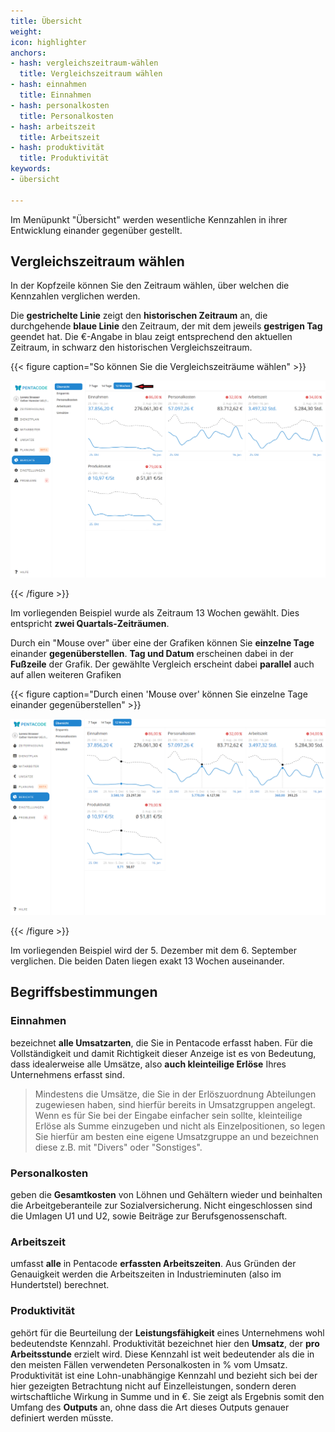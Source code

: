 ```yaml
---
title: Übersicht
weight: 
icon: highlighter
anchors:
- hash: vergleichszeitraum-wählen
  title: Vergleichszeitraum wählen
- hash: einnahmen
  title: Einnahmen
- hash: personalkosten
  title: Personalkosten
- hash: arbeitszeit
  title: Arbeitszeit
- hash: produktivität
  title: Produktivität
keywords:
- übersicht

---
```

Im Menüpunkt "Übersicht" werden wesentliche Kennzahlen in ihrer Entwicklung einander gegenüber gestellt.

## Vergleichszeitraum wählen

In der Kopfzeile können Sie den Zeitraum wählen, über welchen die Kennzahlen verglichen werden.

Die **gestrichelte Linie** zeigt den **historischen Zeitraum** an, die durchgehende **blaue Linie** den Zeitraum, der mit dem jeweils **gestrigen Tag** geendet hat. Die €-Angabe in blau zeigt entsprechend den aktuellen Zeitraum, in schwarz den historischen Vergleichszeitraum.

{{< figure caption="So können Sie die Vergleichszeiträume wählen" >}}

![](/uploads/ubersicht3.png)

{{< /figure >}}

Im vorliegenden Beispiel wurde als Zeitraum 13 Wochen gewählt. Dies entspricht **zwei Quartals-Zeiträumen**.

Durch ein "Mouse over" über eine der Grafiken können Sie **einzelne Tage** einander **gegenüberstellen**.  **Tag und Datum** erscheinen dabei in der **Fußzeile** der Grafik. Der gewählte Vergleich erscheint dabei **parallel** auch auf allen weiteren Grafiken 

{{< figure caption="Durch einen 'Mouse over' können Sie einzelne Tage einander gegenüberstellen" >}}

![](/uploads/ubersicht2.png)

{{< /figure >}}

Im vorliegenden Beispiel wird der 5. Dezember mit dem 6. September verglichen. Die beiden Daten liegen exakt 13 Wochen auseinander.

## Begriffsbestimmungen

### Einnahmen 

bezeichnet **alle Umsatzarten**, die Sie in Pentacode erfasst haben. Für die Vollständigkeit und damit Richtigkeit dieser Anzeige ist es von Bedeutung, dass idealerweise alle Umsätze, also **auch kleinteilige Erlöse** Ihres Unternehmens erfasst sind.

> Mindestens die Umsätze, die Sie in der Erlöszuordnung Abteilungen zugewiesen haben, sind hierfür bereits in Umsatzgruppen angelegt. Wenn es für Sie bei der Eingabe einfacher sein sollte, kleinteilige Erlöse als Summe einzugeben und nicht als Einzelpositionen, so legen Sie hierfür am besten eine eigene Umsatzgruppe an und bezeichnen diese z.B. mit "Divers" oder "Sonstiges".

### Personalkosten 

geben die **Gesamtkosten** von Löhnen und Gehältern wieder und beinhalten die Arbeitgeberanteile zur Sozialversicherung. Nicht eingeschlossen sind die Umlagen U1 und U2, sowie Beiträge zur Berufsgenossenschaft.

### Arbeitszeit 

umfasst **alle** in Pentacode **erfassten Arbeitszeiten**. Aus Gründen der Genauigkeit werden die Arbeitszeiten in Industrieminuten (also im Hundertstel) berechnet.

### Produktivität 

gehört für die Beurteilung der **Leistungsfähigkeit** eines Unternehmens wohl bedeutendste Kennzahl. Produktivität bezeichnet hier den **Umsatz**, der **pro Arbeitsstunde** erzielt wird. Diese Kennzahl ist weit bedeutender als die in den meisten Fällen verwendeten Personalkosten in % vom Umsatz. Produktivität ist eine Lohn-unabhängige Kennzahl und bezieht sich bei der hier gezeigten Betrachtung nicht auf Einzelleistungen, sondern deren wirtschaftliche Wirkung in Summe und in €. Sie zeigt als Ergebnis somit den Umfang des **Outputs** an, ohne dass die Art dieses Outputs genauer definiert werden müsste. 
